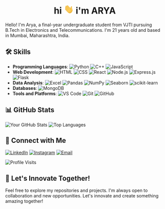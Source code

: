 


<h1 align="Center">hi <img src="https://raw.githubusercontent.com/ABSphreak/ABSphreak/master/gifs/Hi.gif" height ="30 px"/> i'm ARYA</h1>

Hello! I'm Arya, a final-year undergraduate student from VJTI pursuing B.Tech in Electronics and Telecommunications. I'm 21 years old and based in Mumbai, Maharashtra, India.





## 🛠️ Skills

- **Programming Languages**: ![Python](https://img.shields.io/badge/-Python-3776AB?style=flat&logo=python&logoColor=white) ![C++](https://img.shields.io/badge/-C++-00599C?style=flat&logo=c%2B%2B&logoColor=white) ![JavaScript](https://img.shields.io/badge/-JavaScript-F7DF1E?style=flat&logo=javascript&logoColor=black)
- **Web Development**: ![HTML](https://img.shields.io/badge/-HTML-E34F26?style=flat&logo=html5&logoColor=white) ![CSS](https://img.shields.io/badge/-CSS-1572B6?style=flat&logo=css3&logoColor=white) ![React](https://img.shields.io/badge/-React-61DAFB?style=flat&logo=react&logoColor=black) ![Node.js](https://img.shields.io/badge/-Node.js-339933?style=flat&logo=node.js&logoColor=white) ![Express.js](https://img.shields.io/badge/-Express.js-000000?style=flat&logo=express&logoColor=white) ![Flask](https://img.shields.io/badge/-Flask-000000?style=flat&logo=flask&logoColor=white)
- **Data Analysis**: ![Excel](https://img.shields.io/badge/-Excel-217346?style=flat&logo=microsoft-excel&logoColor=white) ![Pandas](https://img.shields.io/badge/-Pandas-150458?style=flat&logo=pandas&logoColor=white) ![NumPy](https://img.shields.io/badge/-NumPy-013243?style=flat&logo=numpy&logoColor=white) ![Seaborn](https://img.shields.io/badge/-Seaborn-3776AB?style=flat&logo=seaborn&logoColor=white) ![scikit-learn](https://img.shields.io/badge/-scikit--learn-F7931E?style=flat&logo=scikit-learn&logoColor=white)
- **Databases**: ![MongoDB](https://img.shields.io/badge/-MongoDB-47A248?style=flat&logo=mongodb&logoColor=white)
- **Tools and Platforms**: ![VS Code](https://img.shields.io/badge/-VS%20Code-007ACC?style=flat&logo=visual-studio-code&logoColor=white) ![Git](https://img.shields.io/badge/-Git-F05032?style=flat&logo=git&logoColor=white) ![GitHub](https://img.shields.io/badge/-GitHub-181717?style=flat&logo=github&logoColor=white)




## 📊 GitHub Stats

![Your GitHub Stats](https://github-readme-stats.vercel.app/api?username=xoaryaa&show_icons=true&theme=radical)
![Top Languages](https://github-readme-stats.vercel.app/api/top-langs/?username=xoaryaa&layout=compact&theme=radical)

## 🔗 Connect with Me

[![LinkedIn](https://img.shields.io/badge/-LinkedIn-0077B5?style=flat&logo=linkedin&logoColor=white)](https://linkedin.com/in/arya-tayshete)
[![Instagram](https://img.shields.io/badge/-Instagram-E4405F?style=flat&logo=instagram&logoColor=white)](https://instagram.com/aryatayshete)
[![Email](https://img.shields.io/badge/-Email-D14836?style=flat&logo=gmail&logoColor=white)](mailto:arya.tayshete72@gmail.com)



![Profile Visits](https://komarev.com/ghpvc/?username=xoaryaa&color=brightgreen)

## 🌟 Let's Innovate Together!

Feel free to explore my repositories and projects. I'm always open to collaboration and new opportunities. Let's innovate and create something amazing together!
